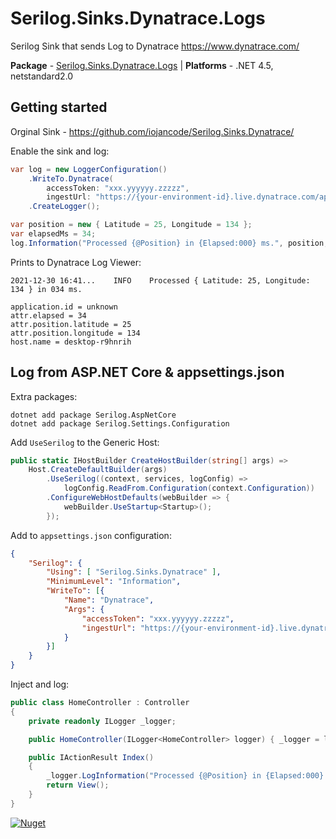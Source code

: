 # Serilog.Sinks.Dynatrace.Logs #

Serilog Sink that sends Log to Dynatrace https://www.dynatrace.com/

**Package** - [Serilog.Sinks.Dynatrace.Logs](http://nuget.org/packages/serilog.sinks.dynatrace.logs) | **Platforms** - .NET 4.5, netstandard2.0

## Getting started

Orginal Sink - https://github.com/iojancode/Serilog.Sinks.Dynatrace/

Enable the sink and log:
```csharp
var log = new LoggerConfiguration()
    .WriteTo.Dynatrace(
        accessToken: "xxx.yyyyyy.zzzzz",
        ingestUrl: "https://{your-environment-id}.live.dynatrace.com/api/v2/logs/ingest")
    .CreateLogger();

var position = new { Latitude = 25, Longitude = 134 };
var elapsedMs = 34;
log.Information("Processed {@Position} in {Elapsed:000} ms.", position, elapsedMs);
```

Prints to Dynatrace Log Viewer:
```
2021-12-30 16:41...    INFO    Processed { Latitude: 25, Longitude: 134 } in 034 ms.

application.id = unknown
attr.elapsed = 34
attr.position.latitude = 25
attr.position.longitude = 134
host.name = desktop-r9hnrih
```

## Log from ASP.NET Core & appsettings.json

Extra packages:
```shell
dotnet add package Serilog.AspNetCore
dotnet add package Serilog.Settings.Configuration
```

Add `UseSerilog` to the Generic Host:
```csharp
public static IHostBuilder CreateHostBuilder(string[] args) =>
    Host.CreateDefaultBuilder(args)
        .UseSerilog((context, services, logConfig) => 
            logConfig.ReadFrom.Configuration(context.Configuration))
        .ConfigureWebHostDefaults(webBuilder => {
            webBuilder.UseStartup<Startup>();
        });
```

Add to `appsettings.json` configuration:
```json
{
    "Serilog": {
        "Using": [ "Serilog.Sinks.Dynatrace" ],
        "MinimumLevel": "Information",
        "WriteTo": [{
            "Name": "Dynatrace",
            "Args": {
                "accessToken": "xxx.yyyyyy.zzzzz",
                "ingestUrl": "https://{your-environment-id}.live.dynatrace.com/api/v2/logs/ingest"
            }
        }]
    }
}
```

Inject and log:
```csharp
public class HomeController : Controller
{
    private readonly ILogger _logger;

    public HomeController(ILogger<HomeController> logger) { _logger = logger; }

    public IActionResult Index()
    {
        _logger.LogInformation("Processed {@Position} in {Elapsed:000} ms.", new { Latitude = 25, Longitude = 134 }, 34);
        return View();
    }
}
```

[![Nuget](https://img.shields.io/nuget/v/serilog.sinks.dynatrace.svg)](https://www.nuget.org/packages/Serilog.Sinks.Dynatrace/)
